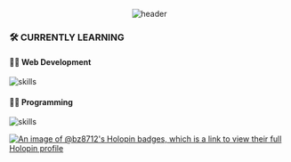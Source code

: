 <div align="center">

![header](https://capsule-render.vercel.app/api?type=waving&height=300&color=gradient&customColorList=24&text=Bz8712&section=header&reversal=false&textBg=false&fontAlign=50&animation=twinkling&desc=Full-Stack%20Developer%20&fontColor=FFFFFF&fontAlignY=36&descAlignY=60&fontSize=85&descSize=18)

</div>

### 🛠 CURRENTLY LEARNING

<h4>👨‍💻 Web Development</h4>

![skills](https://skillicons.dev/icons?i=nodejs,nextjs,react,ts,redis,bootstrap,jquery,astro,vue&theme=dark)

<h4>👨‍💻 Programming</h4>

![skills](https://skillicons.dev/icons?i=go,cpp&theme=dark)

[![An image of @bz8712's Holopin badges, which is a link to view their full Holopin profile](https://holopin.me/bz8712)](https://holopin.io/@bz8712)
